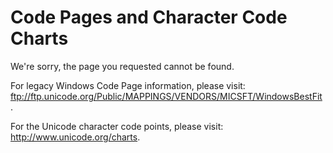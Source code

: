 

# Code Pages and Character Code Charts

We're sorry, the page you requested cannot be found.

For legacy Windows Code Page information, please visit: <ftp://ftp.unicode.org/Public/MAPPINGS/VENDORS/MICSFT/WindowsBestFit> .

For the Unicode character code points, please visit: <http://www.unicode.org/charts>.


